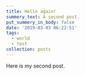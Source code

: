 ```yaml
---
title: Hello again!
summery_text: A second post.
put_summery_in_body: false
date: '2019-03-03 06:22:51'
tags:
  - world
  - test
collection: posts
---
```

Here is my second post.
